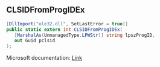 ## CLSIDFromProgIDEx

```csharp
[DllImport("ole32.dll", SetLastError = true)]
public static extern int CLSIDFromProgIDEx(
   [MarshalAs(UnmanagedType.LPWStr)] string lpszProgID,
   out Guid pclsid
);
```

Microsoft documentation: [Link](https://docs.microsoft.com/en-us/windows/win32/api/combaseapi/nf-combaseapi-clsidfromprogidex)
